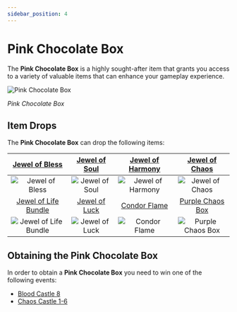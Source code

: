 ```yaml
---
sidebar_position: 4
---
```


# Pink Chocolate Box

The **Pink Chocolate Box** is a highly sought-after item that grants you access to a variety of valuable items that can enhance your gameplay experience.

![Pink Chocolate Box](/img/items/item-bags/pink-chocolate-box.png)

_Pink Chocolate Box_

## Item Drops

The **Pink Chocolate Box** can drop the following items:

|   [Jewel of Bless](/items/jewels/regular-jewels/jewel-of-bless)    | [Jewel of Soul](/items/jewels/regular-jewels/jewel-of-soul) | [Jewel of Harmony](/items/jewels/regular-jewels/jewel-of-harmony) | [Jewel of Chaos](/items/jewels/regular-jewels/jewel-of-chaos)  |
| :----------------------------------------------------------------: | :---------------------------------------------------------: | :---------------------------------------------------------------: | :------------------------------------------------------------: |
|           ![Jewel of Bless](/img/items/jewels/bless.png)           |        ![Jewel of Soul](/img/items/jewels/soul.png)         |        ![Jewel of Harmony](/img/items/jewels/harmony.png)         |         ![Jewel of Chaos](/img/items/jewels/chaos.png)         |
| [Jewel of Life Bundle](/items/jewels/regular-jewels/jewel-of-life) | [Jewel of Luck](/items/jewels/superb-jewels/jewel-of-luck)  |            [Condor Flame](/items/others/condor-flame)             |   [Purple Chaos Box](/items/item-bags/misc/purple-chaos-box)   |
|       ![Jewel of Life Bundle](/img/items/jewels/life-10.png)       |    ![Jewel of Luck](/img/items/jewels/custom-green.png)     |        ![Condor Flame](/img/items/others/condor-flame.png)        | ![Purple Chaos Box](/img/items/item-bags/purple-chaos-box.png) |

## Obtaining the Pink Chocolate Box

In order to obtain a **Pink Chocolate Box** you need to win one of the following events:

- [Blood Castle 8](/events/blood-castle)
- [Chaos Castle 1-6](/events/chaos-castle)
